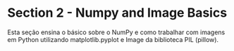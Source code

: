 # Section 2 - Numpy and Image Basics

Esta seção ensina o básico sobre o NumPy e como trabalhar com imagens em Python utilizando matplotlib.pyplot e Image da biblioteca PIL (pillow).